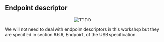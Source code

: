 ## Endpoint descriptor

<p align="center">
  <img src="/usb-endpoint.svg" alt="TODO">
<p>

We will not need to deal with endpoint descriptors in this workshop but they are specified in section 9.6.6, Endpoint, of the USB specification.
